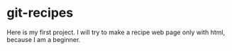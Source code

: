 # git-recipes
Here is my first project. I will try to make a recipe web page only with html, because I am a beginner.
